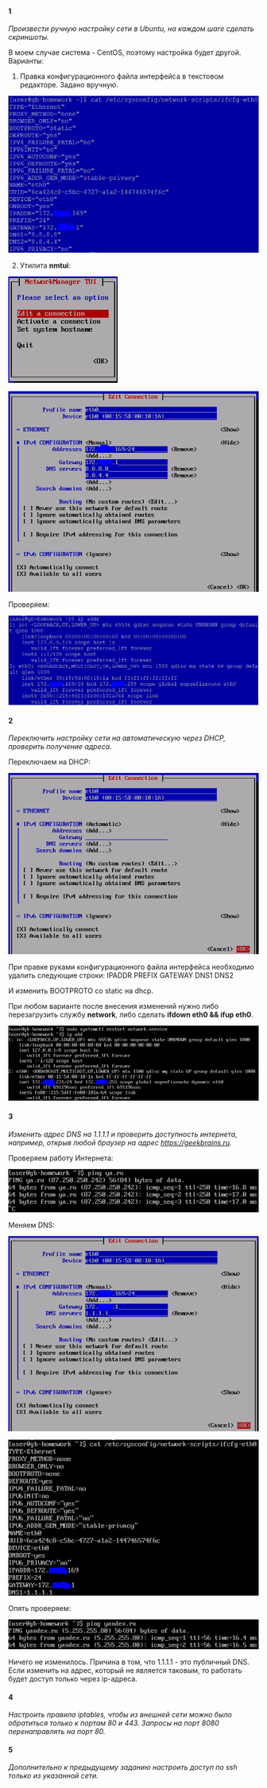 #### 1
*Произвести ручную настройку сети в Ubuntu, на каждом шаге сделать скриншоты.*

В моем случае система - CentOS, поэтому настройка будет другой.
Варианты:
1. Правка конфигурационного файла интерфейса в текстовом редакторе. Задано вручную.

![](1-1.PNG)

2. Утилита **nmtui**:

![](1-2.PNG)

![](1-3.PNG)

Проверяем:

![](1-4.PNG)

#### 2
*Переключить настройку сети на автоматическую через DHCP, проверить получение адреса.*

Переключаем на DHCP:

![](1-5.PNG)

При правке руками конфигурационного файла интерфейса необходимо удалить следующие строки:
IPADDR
PREFIX
GATEWAY
DNS1
DNS2

И изменить BOOTPROTO со static на dhcp.

При любом варианте после внесения изменений нужно либо перезагрузить службу **network**, либо сделать **ifdown eth0 && ifup eth0**.

![](1-6.PNG)

#### 3
*Изменить адрес DNS на 1.1.1.1 и проверить доступность интернета, например, открыв любой браузер на адрес https://geekbrains.ru.*

Проверяем работу Интернета:

![](1-7.PNG)

Меняем DNS:

![](1-8.PNG)

![](1-9.PNG)

Опять проверяем:

![](1-10.PNG)

Ничего не изменилось. Причина в том, что 1.1.1.1 - это публичный DNS. Если изменить на адрес, который не является таковым, то работать будет доступ только через ip-адреса.

#### 4
*Настроить правила iptables, чтобы из внешней сети можно было обратиться только к портам 80 и 443. Запросы на порт 8080 перенаправлять на порт 80.*


#### 5
*Дополнительно к предыдущему заданию настроить доступ по ssh только из указанной сети.*
